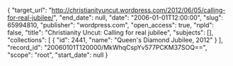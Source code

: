 {
  "target_url": "http://christianityuncut.wordpress.com/2012/06/05/calling-for-real-jubilee/", 
  "end_date": null, 
  "date": "2006-01-01T12:00:00", 
  "slug": 65994810, 
  "publisher": "wordpress.com", 
  "open_access": true, 
  "npld": false, 
  "title": "Christianity Uncut: Calling for real jubilee", 
  "subjects": [], 
  "collections": [
    {
      "id": 2441, 
      "name": "Queen's Diamond Jubilee, 2012"
    }
  ], 
  "record_id": "20060101T120000/MkWhqCspYv577PCKM37SOQ==", 
  "scope": "root", 
  "start_date": null
}

